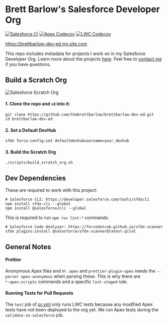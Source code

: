 # Brett Barlow's Salesforce Developer Org

[![Salesforce CI](https://github.com/thebrettbarlow/brettbarlow-dev-ed/actions/workflows/salesforce-ci.yml/badge.svg)](https://github.com/thebrettbarlow/brettbarlow-dev-ed/actions/workflows/salesforce-ci.yml)
[![Apex Codecov](https://img.shields.io/codecov/c/github/thebrettbarlow/brettbarlow-dev-ed?flag=apex&label=Apex&logo=codecov&token=33XF1HO3VI)](https://codecov.io/gh/thebrettbarlow/brettbarlow-dev-ed)
[![LWC Codecov](https://img.shields.io/codecov/c/github/thebrettbarlow/brettbarlow-dev-ed?flag=lwc&label=LWC&logo=codecov&token=33XF1HO3VI)](https://codecov.io/gh/thebrettbarlow/brettbarlow-dev-ed)

https://brettbarlow-dev-ed.my.site.com

This repo includes metadata for projects I work on in my Salesforce Developer Org.
Learn more about the projects
[here](https://brettbarlow-dev-ed.my.site.com/projects). Feel free to
[contact me](https://brettbarlow-dev-ed.my.site.com/contact) if you have questions.

## Build a Scratch Org

![Salesforce Scratch Org](https://github.com/thebrettbarlow/brettbarlow-dev-ed/actions/workflows/salesforce-scratch.yml/badge.svg)

#### 1. Clone the repo and `cd` into it:

```shell
git clone https://github.com/thebrettbarlow/brettbarlow-dev-ed.git
cd brettbarlow-dev-ed
```

#### 2. Set a Default DevHub

```shell
sfdx force:config:set defaultdevhubusername=your_devhub
```

#### 3. Build the Scratch Org

```shell
./scripts/build_scratch_org.sh
```

## Dev Dependencies

These are required to work with this project:

```shell
# Salesforce CLI: https://developer.salesforce.com/tools/sfdxcli
npm install sfdx-cli --global
npm install @salesforce/cli --global
```

This is required to run `npm run lint:*` commands:

```shell
# Salesforce Code Analyzer: https://forcedotcom.github.io/sfdx-scanner
sfdx plugins:install @salesforce/sfdx-scanner@latest-pilot
```

## General Notes

#### Prettier

Anonymous Apex files end in `.apex` and `prettier-plugin-apex` needs the
`--parser apex-anonymous` when parsing these. This is why there are `*:apex:scripts`
commands and a specific `lint-staged` rule.

#### Running Tests for Pull Requests

The `test` job of [pr.yml](./.github/workflows/pr.yml) only runs LWC tests
because any modified Apex tests have not been deployed to the org yet. We
run Apex tests during the `validate-in-salesforce` job.
